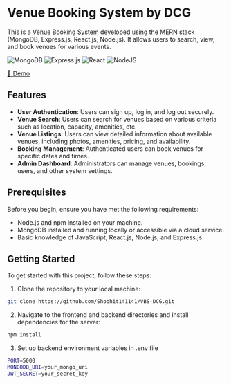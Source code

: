 # Venue Booking System by DCG 
<!--<div align="left">
  <img src="https://skillicons.dev/icons?i=mongodb" height="40" alt="mongodb logo"  />
  <img width="12" />
  <img src="https://skillicons.dev/icons?i=express" height="40" alt="express logo"  />
  <img width="12" />
  <img src="https://skillicons.dev/icons?i=react" height="40" alt="react logo"  />
  <img width="12" />
  <img src="https://skillicons.dev/icons?i=nodejs" height="40" alt="nodejs logo"  />
</div>-->
This is a Venue Booking System developed using the MERN stack (MongoDB, Express.js, React.js, Node.js). It allows users to search, view, and book venues for various events. <br/>


![MongoDB](https://img.shields.io/badge/MongoDB-%234ea94b.svg?style=for-the-badge&logo=mongodb&logoColor=white)
![Express.js](https://img.shields.io/badge/express.js-%23404d59.svg?style=for-the-badge&logo=express&logoColor=%2361DAFB)
![React](https://img.shields.io/badge/react-%2320232a.svg?style=for-the-badge&logo=react&logoColor=%2361DAFB) 
![NodeJS](https://img.shields.io/badge/node.js-6DA55F?style=for-the-badge&logo=node.js&logoColor=white) 


[🚀 Demo](https://vbs-dcg.vercel.app/)

###
## Features

- **User Authentication**: Users can sign up, log in, and log out securely.
- **Venue Search**: Users can search for venues based on various criteria such as location, capacity, amenities, etc.
- **Venue Listings**: Users can view detailed information about available venues, including photos, amenities, pricing, and availability.
- **Booking Management**: Authenticated users can book venues for specific dates and times.
- **Admin Dashboard**: Administrators can manage venues, bookings, users, and other system settings.

## Prerequisites

Before you begin, ensure you have met the following requirements:

- Node.js and npm installed on your machine.
- MongoDB installed and running locally or accessible via a cloud service.
- Basic knowledge of JavaScript, React.js, Node.js, and Express.js.

## Getting Started

To get started with this project, follow these steps:

1. Clone the repository to your local machine:

```bash
git clone https://github.com/Shobhit141141/VBS-DCG.git
```

2. Navigate to the frontend and backend directories and install dependencies for the server:

```bash
npm install
```

3. Set up backend environment variables in .env file

```bash
PORT=5000
MONGODB_URI=your_mongo_uri
JWT_SECRET=your_secret_key
```


